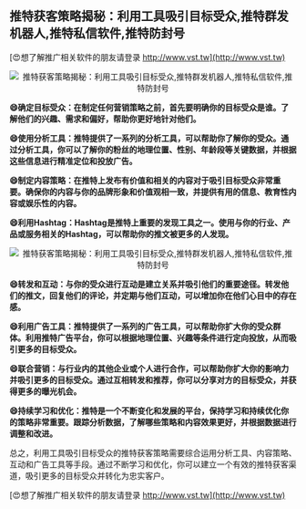 ## **推特获客策略揭秘：利用工具吸引目标受众,推特群发机器人,推特私信软件,推特防封号**

[😍想了解推广相关软件的朋友请登录 http://www.vst.tw](http://www.vst.tw)

 <center><img src="https://vst.tw/MP4/tuiguang/png/7.png" alt="推特获客策略揭秘：利用工具吸引目标受众,推特群发机器人,推特私信软件,推特防封号"></center>

**😄确定目标受众：在制定任何营销策略之前，首先要明确你的目标受众是谁。了解他们的兴趣、需求和偏好，帮助你更好地针对他们。**

**😄使用分析工具：推特提供了一系列的分析工具，可以帮助你了解你的受众。通过分析工具，你可以了解你的粉丝的地理位置、性别、年龄段等关键数据，并根据这些信息进行精准定位和投放广告。**

**😄制定内容策略：在推特上发布有价值和相关的内容对于吸引目标受众非常重要。确保你的内容与你的品牌形象和价值观相一致，并提供有用的信息、教育性内容或娱乐性的内容。**

**😄利用Hashtag：Hashtag是推特上重要的发现工具之一。使用与你的行业、产品或服务相关的Hashtag，可以帮助你的推文被更多的人发现。**

 <center><img src="https://vst.tw/MP4/tuiguang/png/1.png" alt="推特获客策略揭秘：利用工具吸引目标受众,推特群发机器人,推特私信软件,推特防封号"></center>

**😄转发和互动：与你的受众进行互动是建立关系并吸引他们的重要途径。转发他们的推文，回复他们的评论，并定期与他们互动，可以增加你在他们心目中的存在感。**

**😄利用广告工具：推特提供了一系列的广告工具，可以帮助你扩大你的受众群体。利用推特广告平台，你可以根据地理位置、兴趣等条件进行定向投放，从而吸引更多的目标受众。**

**😄联合营销：与行业内的其他企业或个人进行合作，可以帮助你扩大你的影响力并吸引更多的目标受众。通过互相转发和推荐，你可以分享对方的目标受众，并获得更多的曝光机会。**

**😄持续学习和优化：推特是一个不断变化和发展的平台，保持学习和持续优化你的策略非常重要。跟踪分析数据，了解哪些策略和内容效果更好，并根据数据进行调整和改进。**

总之，利用工具吸引目标受众的推特获客策略需要综合运用分析工具、内容策略、互动和广告工具等手段。通过不断学习和优化，你可以建立一个有效的推特获客渠道，吸引更多的目标受众并转化为忠实客户。

[😍想了解推广相关软件的朋友请登录 http://www.vst.tw](http://www.vst.tw)



